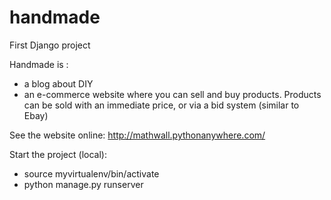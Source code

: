 # handmade

First Django project

Handmade is :
- a blog about DIY
- an e-commerce website where you can sell and buy products. Products can be sold with an immediate price, or via a bid system (similar to Ebay)

See the website online:
http://mathwall.pythonanywhere.com/

Start the project (local):
* source myvirtualenv/bin/activate
* python manage.py runserver
